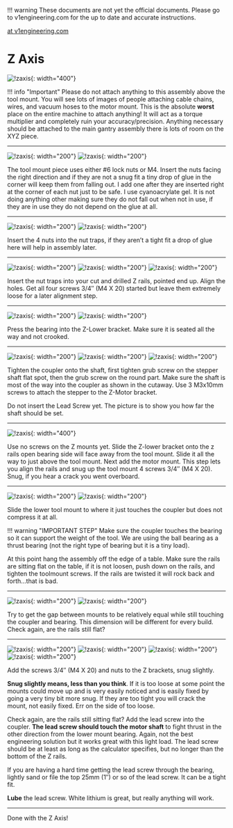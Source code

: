 !!! warning
    These documents are not yet the official documents. Please go to v1engineering.com for the up to date and accurate
    instructions.

[at v1engineering.com](https://www.v1engineering.com/assembly/z-mount/)

# Z Axis

![!zaxis](https://www.v1engineering.com/wp-content/uploads/2018/10/IMG_20181029_133304.jpg){: width="400"}

!!! info "Important"
    Please do not attach anything to this assembly above the tool mount.  You will see lots of
    images of people attaching cable chains, wires, and vacuum hoses to the motor mount. This is the
    absolute **worst** place on the entire machine to attach anything! It will act as a torque
    multiplier and completely ruin your accuracy/precision. Anything necessary should be attached to
    the main gantry assembly there is lots of room on the XYZ piece.

---

![!zaxis](https://www.v1engineering.com/wp-content/uploads/2018/10/IMG_20181029_1235462.jpg){: width="200"}
![!zaxis](https://www.v1engineering.com/wp-content/uploads/2018/10/IMG_20181029_1238532.jpg){: width="200"}

The tool mount piece uses either #6 lock nuts or M4. Insert the nuts facing the right direction and
if they are not a snug fit a tiny drop of glue in the corner will keep them from falling out. I add
one after they are inserted right at the corner of each nut just to be safe. I use cyanoacrylate
gel. It is not doing anything other making sure they do not fall out when not in use, if they are in
use they do not depend on the glue at all.

---

![!zaxis](https://www.v1engineering.com/wp-content/uploads/2018/10/IMG_20181029_1219562.jpg){: width="200"}
![!zaxis](https://www.v1engineering.com/wp-content/uploads/2018/10/IMG_20181029_1225043.jpg){: width="200"}

Insert the 4 nuts into the nut traps, if they aren’t a tight fit a drop of glue here will help in
assembly later.

---

![!zaxis](https://www.v1engineering.com/wp-content/uploads/2018/10/IMG_20181029_124132.jpg){: width="200"}
![!zaxis](https://www.v1engineering.com/wp-content/uploads/2018/10/IMG_20181029_1243072.jpg){: width="200"}
![!zaxis](https://www.v1engineering.com/wp-content/uploads/2018/10/IMG_20181029_124713.jpg){: width="200"}

Insert the nut traps into your cut and drilled Z rails, pointed end up. Align the holes. Get all
four screws 3/4″ (M4 X 20) started but leave them extremely loose for a later alignment step.

---

![!zaxis](https://www.v1engineering.com/wp-content/uploads/2018/10/IMG_20181029_1248182.jpg){: width="200"}
![!zaxis](https://www.v1engineering.com/wp-content/uploads/2018/10/IMG_20181029_124903.jpg){: width="200"}

Press the bearing into the Z-Lower bracket. Make sure it is seated all the way and not crooked.

---

![!zaxis](https://www.v1engineering.com/wp-content/uploads/2018/10/IMG_20181029_130244_12.jpg){: width="200"}
![!zaxis](https://www.v1engineering.com/wp-content/uploads/2018/10/IMG_20181029_1308082.jpg){: width="200"}
![!zaxis](https://www.v1engineering.com/wp-content/uploads/2018/07/Coupler-use.jpg){: width="200"}

Tighten the coupler onto the shaft, first tighten grub screw on the stepper shaft flat spot, then
the grub screw on the round part. Make sure the shaft is most of the way into the coupler as shown
in the cutaway. Use 3 M3x10mm screws to attach the stepper to the Z-Motor bracket.

Do not insert the Lead Screw yet. The picture is to show you how far the shaft should be set.

---

![!zaxis](https://www.v1engineering.com/wp-content/uploads/2018/10/IMG_20181029_131152.jpg){: width="400"}

Use no screws on the Z mounts yet. Slide the Z-lower bracket onto the z rails open bearing side will
face away from the tool mount. Slide it all the way to just above the tool mount. Next add the motor
mount. This step lets you align the rails and snug up the tool mount 4 screws 3/4″ (M4 X 20). Snug,
if you hear a crack you went overboard.

---

![!zaxis](https://www.v1engineering.com/wp-content/uploads/2018/10/IMG_20181029_1317492.jpg){: width="200"}
![!zaxis](https://www.v1engineering.com/wp-content/uploads/2018/10/IMG_20181029_1316542.jpg){: width="200"}

Slide the lower tool mount to where it just touches the coupler but does not compress it at all.

!!! warning "IMPORTANT STEP"
    Make sure the coupler touches the bearing so it can support the weight of the tool.
    We are using the ball bearing as a thrust bearing (not the right type of bearing but it is a tiny load).

At this point hang the assembly off the edge of a table. Make sure the rails are sitting flat on the
table, if it is not loosen, push down on the rails, and tighten the toolmount screws. If the rails
are twisted it will rock back and forth…that is bad.

---

![!zaxis](https://www.v1engineering.com/wp-content/uploads/2018/10/IMG_20181029_132153.jpg){: width="200"}
![!zaxis](https://www.v1engineering.com/wp-content/uploads/2018/10/IMG_20181029_1322262.jpg){: width="200"}

Try to get the gap between mounts to be relatively equal while still touching the coupler and
bearing. This dimension will be different for every build. Check again, are the rails still flat?

---

![!zaxis](https://www.v1engineering.com/wp-content/uploads/2018/10/IMG_20181029_131928.jpg){: width="200"}
![!zaxis](https://www.v1engineering.com/wp-content/uploads/2018/10/IMG_20181029_133133.jpg){: width="200"}
![!zaxis](https://www.v1engineering.com/wp-content/uploads/2018/10/IMG_20181029_133316.jpg){: width="200"}
![!zaxis](https://www.v1engineering.com/wp-content/uploads/2018/07/Coupler-use.jpg){: width="200"}

Add the screws 3/4″ (M4 X 20) and nuts to the Z brackets, snug slightly.

**Snug slightly means, less than you think**. If it is too loose at some point the mounts could move up
and is very easily noticed and is easily fixed by going a very tiny bit more snug. If they are too
tight you will crack the mount, not easily fixed. Err on the side of too loose.

Check again, are the rails still sitting flat? Add the lead screw into the coupler. **The lead screw
should touch the motor shaft** to fight thrust in the other direction from the lower mount bearing.
Again, not the best engineering solution but it works great with this light load. The lead screw
should be at least as long as the calculator specifies, but no longer than the bottom of the Z
rails.

If you are having a hard time getting the lead screw through the bearing, lightly sand or file the
top 25mm (1″) or so of the lead screw. It can be a tight fit.

**Lube** the lead screw. White lithium is great, but really anything will work.

---

Done with the Z Axis!

